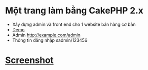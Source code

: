 # Một trang làm bằng CakePHP 2.x

- Xây dựng admin và front end cho 1 website bán hàng cơ bản
- [Demo](http://thietbicodiensct.com)
- Admin http://example.com/admin 
- Thông tin đăng nhập sadmin/123456

# [Screenshot](https://github.com/vuthaihoc/share_thietbicodien/raw/master/Trang_chu%CC%89_-_Thie%CC%82%CC%81t_bi%CC%A3_co%CC%9B_%C4%91ie%CC%A3%CC%82n_SCT_-_2016-07-24_00.30.33.png)
